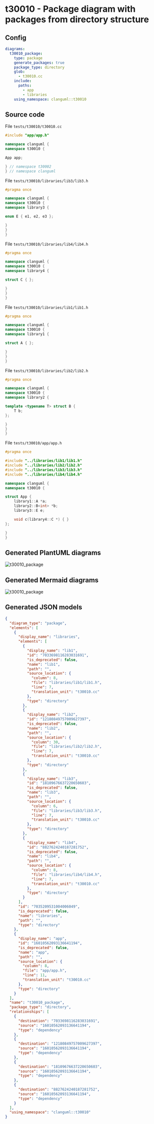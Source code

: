 # t30010 - Package diagram with packages from directory structure
## Config
```yaml
diagrams:
  t30010_package:
    type: package
    generate_packages: true
    package_type: directory
    glob:
      - t30010.cc
    include:
      paths:
        - app
        - libraries
    using_namespace: clanguml::t30010
```
## Source code
File `tests/t30010/t30010.cc`
```cpp
#include "app/app.h"

namespace clanguml {
namespace t30010 {

App app;

} // namespace t30002
} // namespace clanguml

```
File `tests/t30010/libraries/lib3/lib3.h`
```cpp
#pragma once

namespace clanguml {
namespace t30010 {
namespace library3 {

enum E { e1, e2, e3 };

}
}
}
```
File `tests/t30010/libraries/lib4/lib4.h`
```cpp
#pragma once

namespace clanguml {
namespace t30010 {
namespace library4 {

struct C { };

}
}
}
```
File `tests/t30010/libraries/lib1/lib1.h`
```cpp
#pragma once

namespace clanguml {
namespace t30010 {
namespace library1 {

struct A { };

}
}
}
```
File `tests/t30010/libraries/lib2/lib2.h`
```cpp
#pragma once

namespace clanguml {
namespace t30010 {
namespace library2 {

template <typename T> struct B {
    T b;
};

}
}
}
```
File `tests/t30010/app/app.h`
```cpp
#pragma once

#include "../libraries/lib1/lib1.h"
#include "../libraries/lib2/lib2.h"
#include "../libraries/lib3/lib3.h"
#include "../libraries/lib4/lib4.h"

namespace clanguml {
namespace t30010 {

struct App {
    library1::A *a;
    library2::B<int> *b;
    library3::E e;

    void c(library4::C *) { }
};

}
}
```
## Generated PlantUML diagrams
![t30010_package](./t30010_package.svg "Package diagram with packages from directory structure")
## Generated Mermaid diagrams
![t30010_package](./t30010_package_mermaid.svg "Package diagram with packages from directory structure")
## Generated JSON models
```json
{
  "diagram_type": "package",
  "elements": [
    {
      "display_name": "libraries",
      "elements": [
        {
          "display_name": "lib1",
          "id": "7033698116283031691",
          "is_deprecated": false,
          "name": "lib1",
          "path": "",
          "source_location": {
            "column": 8,
            "file": "libraries/lib1/lib1.h",
            "line": 7,
            "translation_unit": "t30010.cc"
          },
          "type": "directory"
        },
        {
          "display_name": "lib2",
          "id": "12180849757009627397",
          "is_deprecated": false,
          "name": "lib2",
          "path": "",
          "source_location": {
            "column": 30,
            "file": "libraries/lib2/lib2.h",
            "line": 7,
            "translation_unit": "t30010.cc"
          },
          "type": "directory"
        },
        {
          "display_name": "lib3",
          "id": "18109676637220650603",
          "is_deprecated": false,
          "name": "lib3",
          "path": "",
          "source_location": {
            "column": 6,
            "file": "libraries/lib3/lib3.h",
            "line": 7,
            "translation_unit": "t30010.cc"
          },
          "type": "directory"
        },
        {
          "display_name": "lib4",
          "id": "8827624240187281752",
          "is_deprecated": false,
          "name": "lib4",
          "path": "",
          "source_location": {
            "column": 8,
            "file": "libraries/lib4/lib4.h",
            "line": 7,
            "translation_unit": "t30010.cc"
          },
          "type": "directory"
        }
      ],
      "id": "7035209531004006049",
      "is_deprecated": false,
      "name": "libraries",
      "path": "",
      "type": "directory"
    },
    {
      "display_name": "app",
      "id": "16010562093136641194",
      "is_deprecated": false,
      "name": "app",
      "path": "",
      "source_location": {
        "column": 8,
        "file": "app/app.h",
        "line": 11,
        "translation_unit": "t30010.cc"
      },
      "type": "directory"
    }
  ],
  "name": "t30010_package",
  "package_type": "directory",
  "relationships": [
    {
      "destination": "7033698116283031691",
      "source": "16010562093136641194",
      "type": "dependency"
    },
    {
      "destination": "12180849757009627397",
      "source": "16010562093136641194",
      "type": "dependency"
    },
    {
      "destination": "18109676637220650603",
      "source": "16010562093136641194",
      "type": "dependency"
    },
    {
      "destination": "8827624240187281752",
      "source": "16010562093136641194",
      "type": "dependency"
    }
  ],
  "using_namespace": "clanguml::t30010"
}
```

